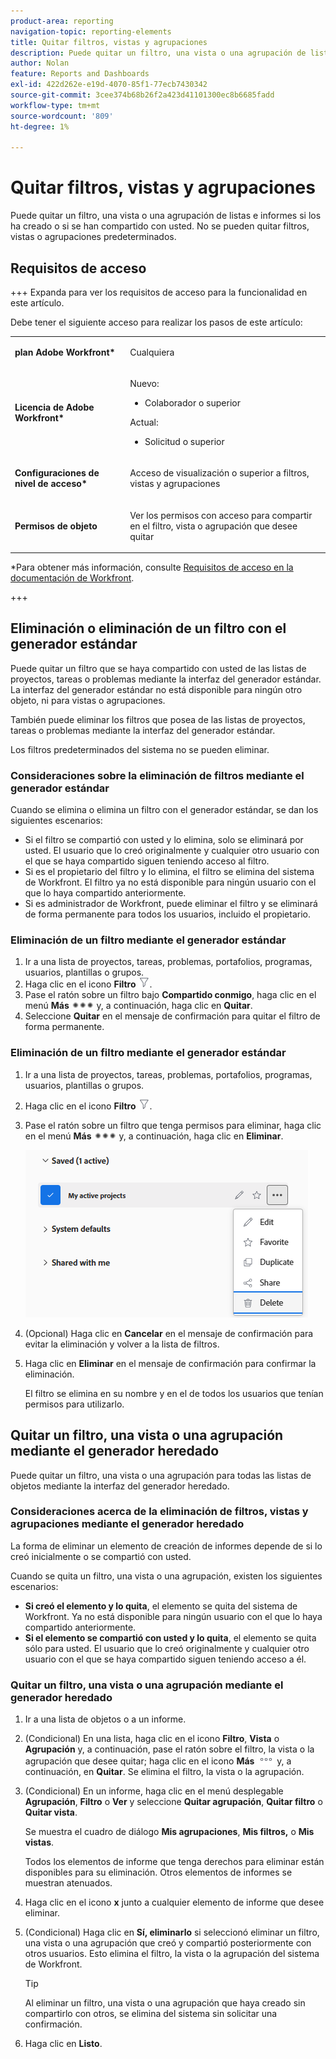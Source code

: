 ```yaml
---
product-area: reporting
navigation-topic: reporting-elements
title: Quitar filtros, vistas y agrupaciones
description: Puede quitar un filtro, una vista o una agrupación de listas e informes si los ha creado o si se han compartido con usted. No se pueden quitar filtros, vistas o agrupaciones predeterminados.
author: Nolan
feature: Reports and Dashboards
exl-id: 422d262e-e19d-4070-85f1-77ecb7430342
source-git-commit: 3cee374b68b26f2a423d41101300ec8b6685fadd
workflow-type: tm+mt
source-wordcount: '809'
ht-degree: 1%

---
```


# Quitar filtros, vistas y agrupaciones

<!-- Audited: 11/2024 -->

Puede quitar un filtro, una vista o una agrupación de listas e informes si los ha creado o si se han compartido con usted. No se pueden quitar filtros, vistas o agrupaciones predeterminados.

## Requisitos de acceso

+++ Expanda para ver los requisitos de acceso para la funcionalidad en este artículo.

Debe tener el siguiente acceso para realizar los pasos de este artículo:

<table style="table-layout:auto"> 
 <col> 
 </col> 
 <col> 
 </col> 
 <tbody> 
  <tr> 
   <td role="rowheader"><strong>plan Adobe Workfront*</strong></td> 
   <td> <p>Cualquiera </p> </td> 
  </tr> 
  <tr> 
   <td role="rowheader"><strong>Licencia de Adobe Workfront*</strong></td> 
   <td> 
      <p>Nuevo:</p>
         <ul>
         <li><p>Colaborador o superior</p></li>
         </ul>
      <p>Actual:</p>
         <ul>
         <li><p>Solicitud o superior</p></li>
         </ul>
   </td>
  </tr> 
  <tr> 
   <td role="rowheader"><strong>Configuraciones de nivel de acceso*</strong></td> 
   <td><p>Acceso de visualización o superior a filtros, vistas y agrupaciones</p></td> 
  </tr> 
  <tr> 
   <td role="rowheader"><strong>Permisos de objeto</strong></td> 
   <td><p>Ver los permisos con acceso para compartir en el filtro, vista o agrupación que desee quitar</p>
   </td> 
  </tr> 
 </tbody> 
</table>

*Para obtener más información, consulte [Requisitos de acceso en la documentación de Workfront](/help/quicksilver/administration-and-setup/add-users/access-levels-and-object-permissions/access-level-requirements-in-documentation.md).

+++

## Eliminación o eliminación de un filtro con el generador estándar

Puede quitar un filtro que se haya compartido con usted de las listas de proyectos, tareas o problemas mediante la interfaz del generador estándar. La interfaz del generador estándar no está disponible para ningún otro objeto, ni para vistas o agrupaciones.

También puede eliminar los filtros que posea de las listas de proyectos, tareas o problemas mediante la interfaz del generador estándar.

Los filtros predeterminados del sistema no se pueden eliminar.

### Consideraciones sobre la eliminación de filtros mediante el generador estándar

Cuando se elimina o elimina un filtro con el generador estándar, se dan los siguientes escenarios:

* Si el filtro se compartió con usted y lo elimina, solo se eliminará por usted. El usuario que lo creó originalmente y cualquier otro usuario con el que se haya compartido siguen teniendo acceso al filtro.
* Si es el propietario del filtro y lo elimina, el filtro se elimina del sistema de Workfront. El filtro ya no está disponible para ningún usuario con el que lo haya compartido anteriormente.
* Si es administrador de Workfront, puede eliminar el filtro y se eliminará de forma permanente para todos los usuarios, incluido el propietario.

### Eliminación de un filtro mediante el generador estándar

1. Ir a una lista de proyectos, tareas, problemas, portafolios, programas, usuarios, plantillas o grupos.
1. Haga clic en el icono **Filtro** ![Icono de filtro](assets/filter-nwepng.png).
1. Pase el ratón sobre un filtro bajo **Compartido conmigo**, haga clic en el menú **Más** ![Icono de más](assets/more-icon-spectrum.png) y, a continuación, haga clic en **Quitar**.
1. Seleccione **Quitar** en el mensaje de confirmación para quitar el filtro de forma permanente.

### Eliminación de un filtro mediante el generador estándar

1. Ir a una lista de proyectos, tareas, problemas, portafolios, programas, usuarios, plantillas o grupos.
1. Haga clic en el icono **Filtro** ![Icono de filtro](assets/filter-nwepng.png).
1. Pase el ratón sobre un filtro que tenga permisos para eliminar, haga clic en el menú **Más** ![Icono de más](assets/more-icon-spectrum.png) y, a continuación, haga clic en **Eliminar**.

   ![Eliminar filtro](assets/new-filters-more-menu-options-with-delete.png)

1. (Opcional) Haga clic en **Cancelar** en el mensaje de confirmación para evitar la eliminación y volver a la lista de filtros.
1. Haga clic en **Eliminar** en el mensaje de confirmación para confirmar la eliminación.

   El filtro se elimina en su nombre y en el de todos los usuarios que tenían permisos para utilizarlo.

## Quitar un filtro, una vista o una agrupación mediante el generador heredado

Puede quitar un filtro, una vista o una agrupación para todas las listas de objetos mediante la interfaz del generador heredado.

### Consideraciones acerca de la eliminación de filtros, vistas y agrupaciones mediante el generador heredado

La forma de eliminar un elemento de creación de informes depende de si lo creó inicialmente o se compartió con usted.

Cuando se quita un filtro, una vista o una agrupación, existen los siguientes escenarios:

* **Si creó el elemento y lo quita**, el elemento se quita del sistema de Workfront. Ya no está disponible para ningún usuario con el que lo haya compartido anteriormente.
* **Si el elemento se compartió con usted y lo quita**, el elemento se quita sólo para usted. El usuario que lo creó originalmente y cualquier otro usuario con el que se haya compartido siguen teniendo acceso a él.

### Quitar un filtro, una vista o una agrupación mediante el generador heredado

1. Ir a una lista de objetos o a un informe.
1. (Condicional) En una lista, haga clic en el icono **Filtro**, **Vista** o **Agrupación** y, a continuación, pase el ratón sobre el filtro, la vista o la agrupación que desee quitar; haga clic en el icono **Más** ![](assets/more-icon.png) y, a continuación, en **Quitar**. Se elimina el filtro, la vista o la agrupación.
1. (Condicional) En un informe, haga clic en el menú desplegable **Agrupación**, **Filtro** o **Ver** y seleccione **Quitar agrupación**, **Quitar filtro** o **Quitar vista**.

   Se muestra el cuadro de diálogo **Mis agrupaciones**, **Mis filtros,** o **Mis vistas**.

   Todos los elementos de informe que tenga derechos para eliminar están disponibles para su eliminación. Otros elementos de informes se muestran atenuados.

1. Haga clic en el icono **x** junto a cualquier elemento de informe que desee eliminar.
1. (Condicional) Haga clic en **Sí, eliminarlo** si seleccionó eliminar un filtro, una vista o una agrupación que creó y compartió posteriormente con otros usuarios. Esto elimina el filtro, la vista o la agrupación del sistema de Workfront.

   >[!TIP]
   >
   >Al eliminar un filtro, una vista o una agrupación que haya creado sin compartirlo con otros, se elimina del sistema sin solicitar una confirmación.

1. Haga clic en **Listo**.


